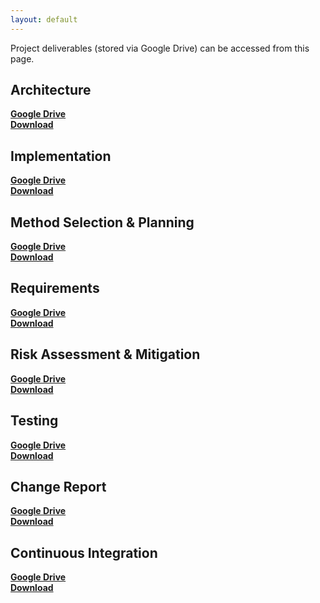 ```yaml
---
layout: default
---
```


Project deliverables (stored via Google Drive) can be accessed from this page.

## Architecture
[**Google Drive**](https://docs.google.com/document/d/1NiLdMiioSwO9WWIH0oRWenPxUxpVRPmrNv-rDjiB4Pg/edit?usp=sharing)
<br/>
[**Download**](https://bermuda-digital-entertainment.github.io/documents/Arch2.pdf)

## Implementation
[**Google Drive**](https://docs.google.com/document/d/1IuRzpo-ECm7Jrn0Cq_6peyul0U0-rxOYU8n_gxRoTkc/edit?usp=sharing)
<br/>
[**Download**](https://bermuda-digital-entertainment.github.io/documents/Impl2.pdf)

## Method Selection & Planning
[**Google Drive**](https://docs.google.com/document/d/1uCp2yN_Dp23BGvmxoWe_BsoTQ4SI_3WWmyQiNNYConU/edit?usp=sharing)
<br/>
[**Download**](https://bermuda-digital-entertainment.github.io/documents/Plan2.pdf)

## Requirements
[**Google Drive**](https://docs.google.com/document/d/1FrDldUDEZ8_QTIM6fGDrXV5IYZbbPtqrc5ZwaH_ag4E/edit?usp=sharing)
<br/>
[**Download**](https://bermuda-digital-entertainment.github.io/documents/Req2.pdf)

## Risk Assessment & Mitigation
[**Google Drive**](https://docs.google.com/document/d/1qKLzblG7yIO7Lwk8hjTH-CicsVu67VYzNAr31lZE_QA/edit?usp=sharing)
<br/>
[**Download**](https://bermuda-digital-entertainment.github.io/documents/Risk2.pdf)

## Testing
[**Google Drive**](https://docs.google.com/document/d/1aArTE7a0QtVpWRSYkIxjo5ksP-qaq7v6r0d6wI5Fkeo/edit?usp=sharing)
<br/>
[**Download**](https://bermuda-digital-entertainment.github.io/documents/Test2.pdf)

## Change Report
[**Google Drive**](https://docs.google.com/document/d/1A6BAkH-cY2M28tXjQZs4mJk1TXyyQvgalU3GEtrkXaQ/edit?usp=sharing)
<br/>
[**Download**](https://bermuda-digital-entertainment.github.io/documents/Change2.pdf)

## Continuous Integration
[**Google Drive**](https://docs.google.com/document/d/1sEaavZDw1RebJ3LDPcl7kpmox8nXp7tRZXZhGKykJd0/edit?usp=sharing)
<br/>
[**Download**](https://bermuda-digital-entertainment.github.io/documents/CI2.pdf)
